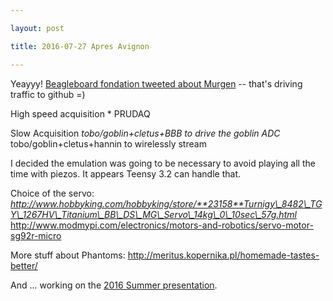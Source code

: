 ```yaml
---

layout: post

title: 2016-07-27 Apres Avignon

---
```



Yeayyy! [Beagleboard fondation tweeted about
Murgen](https://twitter.com/beagleboardorg/status/757815778447986688) --
that's driving traffic to github =)

High speed acquisition \* PRUDAQ

Slow Acquisition *tobo/goblin+cletus+BBB to drive the goblin ADC*
tobo/goblin+cletus+hannin to wirelessly stream

I decided the emulation was going to be necessary to avoid playing all
the time with piezos. It appears Teensy 3.2 can handle that.

Choice of the servo:
*http://www.hobbyking.com/hobbyking/store/**23158**Turnigy\_8482\_TGY\_1267HV\_Titanium\_BB\_DS\_MG\_Servo\_14kg\_0\_10sec\_57g.html*
http://www.modmypi.com/electronics/motors-and-robotics/servo-motor-sg92r-micro

More stuff about Phantoms:
http://meritus.kopernika.pl/homemade-tastes-better/

And ... working on the [2016 Summer
presentation](https://github.com/kelu124/echomods/blob/master/include/20160720-Milestone.md).

